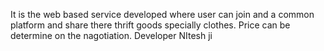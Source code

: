 It is the web based service developed where user can join and a common platform and share there thrift goods specially clothes. Price can be determine on the nagotiation.
Developer NItesh ji
